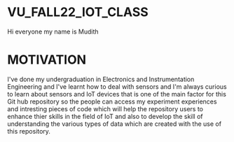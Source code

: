 # VU_FALL22_IOT_CLASS

Hi everyone my name is Mudith 

# MOTIVATION

I've done my undergraduation in Electronics and Instrumentation Engineering and I've learnt how to deal with sensors and I'm always curious to learn about sensors and IoT devices that is one of the main factor for this Git hub repository so the people can access my experiment experiences and intresting pieces of code which will help the repository users to enhance thier skills in the field of IoT and also to develop the skill of understanding the various types of data which are created with the use of this repository.

